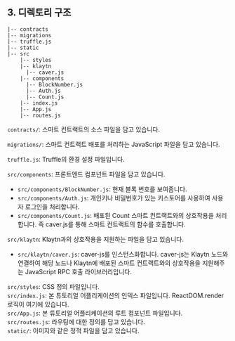## 3. 디렉토리 구조

    |-- contracts
    |-- migrations
    |-- truffle.js
    |-- static  
    |-- src  
        |-- styles
        |-- klaytn
          |-- caver.js
        |-- components
          |-- BlockNumber.js
          |-- Auth.js
          |-- Count.js
        |-- index.js
        |-- App.js
        |-- routes.js
    

`contracts/`: 스마트 컨트랙트의 소스 파일을 담고 있습니다.

`migrations/`: 스마트 컨트랙트 배포를 처리하는 JavaScript 파일을 담고 있습니다.

`truffle.js`: Truffle의 환경 설정 파일입니다.

`src/components`: 프론트엔드 컴포넌트 파일을 담고 있습니다.

* `src/components/BlockNumber.js`: 현재 블록 번호를 보여줍니다. 
* `src/components/Auth.js`: 개인키나 비밀번호가 있는 키스토어를 사용하여 사용자 로그인을 처리합니다.
* `src/components/Count.js`: 배포된 Count 스마트 컨트랙트와의 상호작용을 처리합니다. 즉 caver.js를 통해 스마트 컨트랙트의 함수를 호출합니다. 

`src/klaytn`: Klaytn과의 상호작용을 지원하는 파일을 담고 있습니다.

* `src/klaytn/caver.js`: caver-js를 인스턴스화합니다. caver-js는 Klaytn 노드와 연결하여 해당 노드나 Klaytn에 배포된 스마트 컨트랙트와의 상호작용을 지원해주는 JavaScript RPC 호출 라이브러리입니다.

`src/styles`: CSS 정의 파일입니다.  
`src/index.js`: 본 튜토리얼 어플리케이션의 인덱스 파일입니다. ReactDOM.render 로직이 여기에 있습니다.  
`src/App.js`: 본 튜토리얼 어플리케이션의 루트 컴포넌트 파일입니다.  
`src/routes.js`: 라우팅에 대한 정의를 담고 있습니다.  
`static/`: 이미지와 같은 정적 파일을 담고 있습니다.